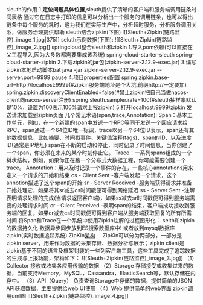 sleuth的作用
	1.**定位问题具体位置**,sleuth提供了清晰的客户端和服务端调用链条时间表格
	通过它在日志中打印的信息可以分析出一个服务的调用链条，也可以得出链条中每个服务的耗时，这为我们在实际生产中，分析超时服务，分析服务调用关系，做服务治理提供帮助
sleuth结合zipkin(下图)
![[Sleuth+Zipkin(链路监控)_image_1.jpg|375]]
seluth示例数据(下图):
![[Sleuth+Zipkin(链路监控)_image_2.jpg]]
springcloud整合sleuth和zipkin
1.导入pom依赖(可以直接在父工程导入,因为大多数都需要集成该系统)
spring-cloud-starter-sleuth
spring-cloud-starter-zipkin
2.下载zipkin的jar包(zipkin-server-2.12.9-exec.jar)
3.编写zipkin本地启动脚本bat
java -jar zipkin-server-2.12.9-exec.jar --server.port=9999
pause
4.项目properties配置
spring.zipkin.base-url=http://localhost:9999(#zipkin服务端地址是个大坑,前缀http://一定要加)
spring.zipkin.discoveryClientEnabled=false(#禁止zipkin把自己当做nacos-client向nacos-server注册)
spring.sleuth.sampler.rate=100(#sleuth抽样率默认是10%，设置为100表示100%请求上报zipkin)
5.打开localhost:9999/zipkin 发送请求加载到zipkin页面
几个常见术语(span,trace,Annotation):
Span：基本工作单元，例如，在一个新建的span中发送一个RPC等同于发送一个回应请求给RPC，span通过一个64位ID唯一标识，trace以另一个64位ID表示，span还有其他数据信息，比如摘要、时间戳事件、关键值注释(tags)、span的ID、以及进度ID(通常是IP地址) span在不断的启动和停止，同时记录了时间信息，当你创建了一个span，你必须在未来的某个时刻停止它。
Trace：一系列spans组成的一个树状结构，例如，如果你正在跑一个分布式大数据工程，你可能需要创建一个trace。
Annotation：用来及时记录一个事件的存在，一些核心annotations用来定义一个请求的开始和结束
cs - Client Sent -客户端发起一个请求，这个annotion描述了这个span的开始
sr - Server Received -服务端获得请求并准备开始处理它，如果将其sr减去cs时间戳便可得到网络延迟
ss - Server Sent -注解表明请求处理的完成(当请求返回客户端)，如果ss减去sr时间戳便可得到服务端需要的处理请求时间
cr - Client Received -表明span的结束，客户端成功接收到服务端的回复，如果cr减去cs时间戳便可得到客户端从服务端获取回复的所有所需时间 将Span和Trace在一个系统中使用Zipkin注解的过程图形化：
selth和zipkin的数据持久化
数据异步同步放到ES搜索数据库中!
或者放到mysql数据库
zipkin(实时数据追踪系统)
ZipKin[架构](https://so.csdn.net/so/search?q=%E6%9E%B6%E6%9E%84&spm=1001.2101.3001.7020)
    ZipKin可以分为两部分，一部分是zipkin server，用来作为数据的采集存储、数据分析与展示；zipkin client是zipkin基于不同的语言及框架封装的一些列客户端工具，这些工具完成了追踪数据的生成与上报功能，架构如下：
![[Sleuth+Zipkin(链路监控)_image_3.jpg]]
（1）Collector 接收或收集各应用传输的数据
（2）Storage 存储接受或收集过来的数据，当前支持Memory，MySQL，Cassandra，ElasticSearch等，默认存储在内存中。
（3）API（Query） 负责查询Storage中存储的数据，提供简单的JSON API获取数据，主要提供给web UI使用
（4）Web 提供简单的web界面
zipkin调用uml图
![[Sleuth+Zipkin(链路监控)_image_4.jpg]]